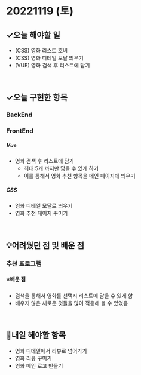 # 20221119 (토)

## ✓오늘 해야할 일

- (CSS) 영화 리스트 호버
- (CSS) 영화 디테일 모달 띄우기
- (VUE) 영화 검색 후 리스트에 담기

<br>

## ✓오늘 구현한 항목
### BackEnd


### FrontEnd
##### Vue
- 영화 검색 후 리스트에 담기
  - 최대 5개 까지만 담을 수 있게 하기
  - 이를 통해서 영화 추천 항목을 메인 페이지에 띄우기

  
##### CSS
- 영화 디테일 모달로 띄우기
- 영화 추천 페이지 꾸미기

<br>

## 💡어려웠던 점 및 배운 점

### 추천 프로그램

#### ⭐️배운 점

- 검색을 통해서 영화를 선택시 리스트에 담을 수 있게 함
- 배우지 않은 새로운 것들을 많이 적용해 볼 수 있었음

<br>

## 📆내일 해야할 항목

- 영화 디테일에서 리뷰로 넘어가기
- 영화 리뷰 꾸미기
- 영화 메인 로고 만들기

